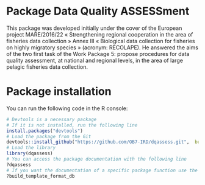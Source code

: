 # Package Data Quality ASSESSment

This package was developed initially under the cover of the European project MARE/2016/22 « Strengthening regional cooperation in the area of fisheries data collection » Annex III « Biological data collection for fisheries on highly migratory species » (acronym: RECOLAPE). He answered the aims of the two first task of the Work Package 5: propose procedures for data quality assessment, at national and regional levels, in the area of large pelagic fisheries data collection.

# Package installation

You can run the following code in the R console:

```R
# Devtools is a necessary package
# If it is not installed, run the following line
install.packages("devtools")
# Load the package from the Git
devtools::install_github("https://github.com/OB7-IRD/dqassess.git",  build_opts = c("--no-resave-data", "--no-manual"))
# Load the library
library(dqassess)
# You can access the package documentation with the following line
?dqassess
# If you want the documentation of a specific package function use the same syntax, for example for the function build_template_format_db
?build_template_format_db
```
